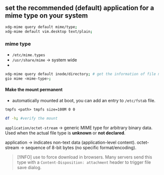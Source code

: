 ## set the recommended (default) application for a mime type on your system
```bash
xdg-mime query default mime/type;
xdg-mime default vim.desktop text/plain;
```

### mime type
- `/etc/mime.types` 
- `/usr/share/mime` -> system wide
- 

```bash
xdg-mime query default inode/directory; # get the information of file manager
gio mime <mime-type>;
```


#### Make the mount permanent
- automatically mounted at boot, you can add an entry to `/etc/fstab` file.
```txt
tmpfs <path> tmpfs size=100M 0 0
```

```bash
df -h; #verify the mount
```

`application/octet-stream` -> generic MIME type for arbitrary binary data. Used when the actual file type is **unknown** or **not declared**.

application -> indicates non-text data (application-level content).
octet-stream -> sequence of 8-bit bytes (no specific format/encoding).

> [!INFO]
> use to force download in browsers. Many servers send this type with a `Content-Disposition: attachment` header to trigger file save dialog.